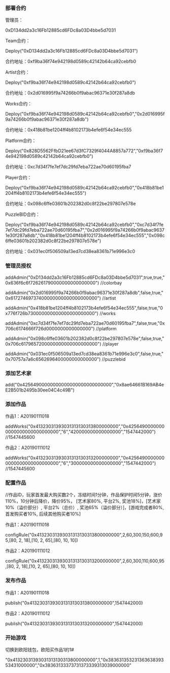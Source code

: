 
### 部署合约

管理员：

0xD134dd2a3c16Fb12885cd6FDc8a03D4bbe5d7031

Team合约：

Deploy("0xD134dd2a3c16Fb12885cd6FDc8a03D4bbe5d7031")

合约地址：0xf9ba36f74e942198d0589c42142b64ca92cebfb0

Artist合约：

Deploy("0xf9ba36f74e942198d0589c42142b64ca92cebfb0")

合约地址：0x2d016995f9a74266b0f9abac96371e30f287a8db

Works合约：

Deploy("0xf9ba36f74e942198d0589c42142b64ca92cebfb0","0x2d016995f9a74266b0f9abac96371e30f287a8db")

合约地址：0x418b81be1204ff4b8102173b4efe6f54e34ec555

Platform合约：

Deploy("0x828D5562FfbD21ee67d3fC7329f4044A8857a772","0xf9ba36f74e942198d0589c42142b64ca92cebfb0")

合约地址：0xc7d34f7fe7ef7dc29fd7eba722ae70d60195fba7

Player合约：

Deploy("0xf9ba36f74e942198d0589c42142b64ca92cebfb0","0x418b81be1204ff4b8102173b4efe6f54e34ec555")

合约地址：0x098c6ffe03601b202382d0c8f22be297807e578e

PuzzleBID合约：

Deploy("0xf9ba36f74e942198d0589c42142b64ca92cebfb0","0xc7d34f7fe7ef7dc29fd7eba722ae70d60195fba7","0x2d016995f9a74266b0f9abac96371e30f287a8db","0x418b81be1204ff4b8102173b4efe6f54e34ec555","0x098c6ffe03601b202382d0c8f22be297807e578e")

合约地址：0x031ec0f506509a13ed7cd38ea8361b71e996e3c0

### 管理员授权

addAdmin("0xD134dd2a3c16Fb12885cd6FDc8a03D4bbe5d7031",true,true,"0x636f6c6f726261790000000000000000") //colorbay

addAdmin("0x2d016995f9a74266b0f9abac96371e30f287a8db",false,true,"0x61727469737400000000000000000000") //artist

addAdmin("0x418b81be1204ff4b8102173b4efe6f54e34ec555",false,true,"0x776f726b730000000000000000000000") //works

addAdmin("0xc7d34f7fe7ef7dc29fd7eba722ae70d60195fba7",false,true,"0x706c6174666f726d0000000000000000") //platform

addAdmin("0x098c6ffe03601b202382d0c8f22be297807e578e",false,true,"0x706c6179657200000000000000000000") //player

addAdmin("0x031ec0f506509a13ed7cd38ea8361b71e996e3c0",false,true,"0x70757a7a6c6562696400000000000000") //puzzlebid

### 添加艺术家

add("0x42564900000000000000000000000000","0x8ae64661B169AB4eE2B501b2495b30ee04C4c49B")


### 添加作品

作品1：A20190111018

addWorks("0x41323031393031313130313800000000","0x42564900000000000000000000000000","6","420000000000000000","1547442000") //1547445600

作品2：A20190111012

addWorks("0x41323031393031313130313200000000","0x42564900000000000000000000000000","6","300000000000000000","1547442000") //1547445600

### 配置作品

//作品ID，玩家首发最大购买数2个，冻结时间1分钟，作品保护时间5分钟，涨价110%，10分钟后降价，降价95%，
[艺术家80%, 平台2%, 奖池18%]，[艺术家10%（溢价部分）, 平台2%（总价）, 奖池65%（溢价部分）]，[游戏完成者80%, 首发购买者10%, 后续其他购买者10%]

作品1：A20190111018

configRule("0x41323031393031313130313800000000",2,60,300,150,600,95,[80, 2, 18],[10, 2, 65],[80, 10, 10])

作品2：A20190111012

configRule("0x41323031393031313130313200000000",2,60,300,110,600,95,[80, 2, 18],[10, 2, 65],[80, 10, 10])

### 发布作品

作品1：A20190111018

publish("0x41323031393031313130313800000000",1547442000)

作品2：A20190111012

publish("0x41323031393031313130313200000000",1547442000)

### 开始游戏

切换到欧阳钱包，欧阳买作品1的1#

"0x41323031393031313130313800000000",1,"0x38363135323136363839353431000000","0x38363133373731373339313039000000"











